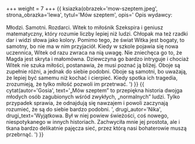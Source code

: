+++
weight = 7
+++
{{ ksiazka(obrazek='mow-szeptem.jpeg', strona_obrazka='lewa', tytul='Mów szeptem', opis='
Opis wydawcy:<br/><br/>
Młodzi. Samotni. Rozdarci.
Witek to miłośnik Szekspira i geniusz matematyczny, który rozumie liczby lepiej niż ludzi. Chłopak ma też rzadki dar i widzi słowa jako kolory. Pomimo tego, że świat Witka jest bogaty, to samotny, bo nie ma w nim przyjaciół.
Kiedy w szkole pojawia się nowa uczennica, Witek od razu zwraca na nią uwagę. Nie zniechęca go to, że Magda jest skryta i małomówna. Dziewczyna go bardzo intryguje i chociaż Witek nie szuka miłości, postanawia, że musi poznać ją bliżej.
Oboje są zupełnie różni, a jednak do siebie podobni. Oboje są samotni, bo uważają, że lepiej być samemu niż kochać i cierpieć. Kiedy spotka ich tragedia, zrozumieją, że tylko miłość pozwoli im przetrwać.
') }}
{{ cytat(autor='Gosia', text='„Mów szeptem” to przepiękna historia dwojga młodych osób zagubionych wśród zwykłych, „normalnych” ludzi. Tylko przypadek sprawia, że odnajdują się nawzajem i powoli zaczynają rozumieć, że są do siebie bardzo podobni. ', drugi_autor='Nika', drugi_text='Wyjątkowa. Był w niej powiew świeżości, coś nowego, niespotykanego w innych historiach. Zachwyciła mnie jej prostota, ale i tkana bardzo delikatnie pajęcza sieć, przez którą nasi bohaterowie muszą przebrnąć. ') }}
